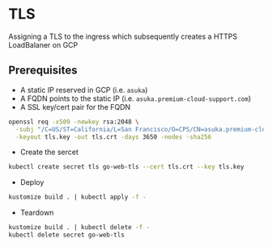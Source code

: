 # TLS

Assigning a TLS to the ingress which subsequently creates a HTTPS LoadBalaner on GCP

## Prerequisites

* A static IP reserved in GCP (i.e. `asuka`)
* A FQDN points to the static IP  (i.e. `asuka.premium-cloud-support.com`)
* A SSL key/cert pair for the FQDN

```sh
openssl req -x509 -newkey rsa:2048 \
  -subj "/C=US/ST=California/L=San Francisco/O=CPS/CN=asuka.premium-cloud-support.com" \
  -keyout tls.key -out tls.crt -days 3650 -nodes -sha256
```

* Create the sercet

```sh
kubectl create secret tls go-web-tls --cert tls.crt --key tls.key
```

* Deploy

```sh
kustomize build . | kubectl apply -f -
```

* Teardown

```sh
kustomize build . | kubectl delete -f -
kubectl delete secret go-web-tls
```